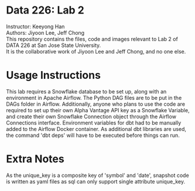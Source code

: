 # Data 226: Lab 2
Instructor: Keeyong Han  
Authors: Jiyoon Lee, Jeff Chong  
This repository contains the files, code and images relevant to Lab 2 of DATA 226 at San Jose State University.  
It is the collaborative work of Jiyoon Lee and Jeff Chong, and no one else.


# Usage Instructions
This lab requires a Snowflake database to be set up, along with an environment in Apache Airflow.
The Python DAG files are to be put in the DAGs folder in Airflow.
Additionally, anyone who plans to use the code are required to set up their own Alpha Vantage API key as a Snowflake Variable, and create their own Snowflake Connection object through the Airflow Connections interface.
Environment variables for dbt had to be manually added to the Airflow Docker container.
As additional dbt libraries are used, the command 'dbt deps' will have to be executed before things can run.

# Extra Notes
As the unique_key is a composite key of 'symbol' and 'date', snapshot code is written as yaml files as sql can only support single attribute unique_key.
